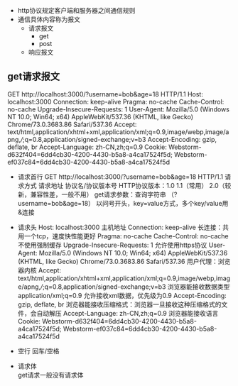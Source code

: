 * http协议规定客户端和服务器之间通信规则
* 通信具体内容称为报文
  * 请求报文
    * get
    * post
  * 响应报文
  
## get请求报文
GET http://localhost:3000/?username=bob&age=18  HTTP/1.1
Host: localhost:3000
Connection: keep-alive
Pragma: no-cache
Cache-Control: no-cache
Upgrade-Insecure-Requests: 1
User-Agent: Mozilla/5.0 (Windows NT 10.0; Win64; x64) AppleWebKit/537.36 (KHTML, like Gecko) Chrome/73.0.3683.86 Safari/537.36
Accept: text/html,application/xhtml+xml,application/xml;q=0.9,image/webp,image/apng,*/*;q=0.8,application/signed-exchange;v=b3
Accept-Encoding: gzip, deflate, br
Accept-Language: zh-CN,zh;q=0.9
Cookie: Webstorm-d632f404=6dd4cb30-4200-4430-b5a8-a4ca17524f5d; Webstorm-ef037c84=6dd4cb30-4200-4430-b5a8-a4ca17524f5d


* 请求首行
  GET http://localhost:3000/?username=bob&age=18  HTTP/1.1
  请求方式 请求地址 协议名/协议版本号
    HTTP协议版本：1.0 1.1（常用） 2.0（较新，兼容性差，一般不用）
  get请求参数：查询字符串 （?username=bob&age=18）
    以问号开头，key=value方式，多个key/value用&连接
* 请求头
  Host: localhost:3000
    主机地址
  Connection: keep-alive
    长连接：共用一个tcp，速度快性能更好
  Pragma: no-cache
  Cache-Control: no-cache
    不使用强制缓存
  Upgrade-Insecure-Requests: 1
    允许使用https协议
  User-Agent: Mozilla/5.0 (Windows NT 10.0; Win64; x64) AppleWebKit/537.36 (KHTML, like Gecko) Chrome/73.0.3683.86 Safari/537.36
    用户代理：浏览器内核
  Accept: text/html,application/xhtml+xml,application/xml;q=0.9,image/webp,image/apng,*/*;q=0.8,application/signed-exchange;v=b3
    浏览器能接收数据类型
      application/xml;q=0.9 允许接收xml数据，优先级为0.9
  Accept-Encoding: gzip, deflate, br
    浏览器能接收压缩格式：浏览器一旦接收这种压缩格式的文件，会自动解压
  Accept-Language: zh-CN,zh;q=0.9
    浏览器能接收语言
  Cookie: Webstorm-d632f404=6dd4cb30-4200-4430-b5a8-a4ca17524f5d; Webstorm-ef037c84=6dd4cb30-4200-4430-b5a8-a4ca17524f5d
    
* 空行
  回车/空格
* 请求体  
  get请求一般没有请求体